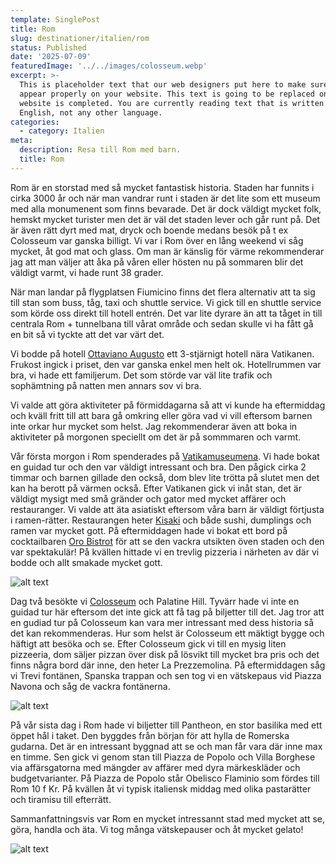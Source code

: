 ```yaml
---
template: SinglePost
title: Rom
slug: destinationer/italien/rom
status: Published
date: '2025-07-09'
featuredImage: '../../images/colosseum.webp'
excerpt: >-
  This is placeholder text that our web designers put here to make sure words
  appear properly on your website. This text is going to be replaced once the
  website is completed. You are currently reading text that is written in
  English, not any other language.
categories:
  - category: Italien
meta:
  description: Resa till Rom med barn. 
  title: Rom
---
```

Rom är en storstad med så mycket fantastisk historia. Staden har funnits i cirka 3000 år och när man vandrar runt i staden är det lite som ett museum med alla monumenent som finns bevarade. Det är dock väldigt mycket folk, hemskt mycket turister men det är väl det staden lever och går runt på. Det är även rätt dyrt med mat, dryck och boende medans besök på t ex Colosseum var ganska billigt. Vi var i Rom över en lång weekend vi såg mycket, åt god mat och glass. Om man är känslig för värme rekommenderar jag att man väljer att åka på våren eller hösten nu på sommaren blir det väldigt varmt, vi hade runt 38 grader. 

När man landar på flygplatsen Fiumicino finns det flera alternativ att ta sig till stan som buss, tåg, taxi och shuttle service. Vi gick till en shuttle service som körde oss direkt till hotell entrén. Det var lite dyrare än att ta tåget in till centrala Rom + tunnelbana till vårat område och sedan skulle vi ha fått gå en bit så vi tyckte att det var värt det. 

Vi bodde på hotell [Ottaviano Augusto](https://www.hotelottavianoaugusto.it/index.php) ett 3-stjärnigt hotell nära Vatikanen. Frukost ingick i priset, den var ganska enkel men helt ok. Hotellrummen var bra, vi hade ett familjerum. Det som störde var väl lite trafik och sophämtning på natten men annars sov vi bra. 

Vi valde att göra aktiviteter på förmiddagarna så att vi kunde ha eftermiddag och kväll fritt till att bara gå omkring eller göra vad vi vill eftersom barnen inte orkar hur mycket som helst. Jag rekommenderar även att boka in aktiviteter på morgonen speciellt om det är på sommmaren och varmt. 

Vår första morgon i Rom spenderades på [Vatikamuseumena](https://www.museivaticanitickets.com/es?utm_source=google&utm_medium=cpc&utm_campaign=vaticano_esp_esp_sea&utm_content=vaticano_esp_esp&gad_source=1&gad_campaignid=21898401507&gbraid=0AAAAA-TVmo5DsUT6ZJ05Wiaa7OcGxQl1X&gclid=CjwKCAjwg7PDBhBxEiwAf1CVuyflUCagvBgYX3i_TQqfes3MP65QkU3eolq-5LXrwA3-pVK3mgMxHhoC_BYQAvD_BwE). Vi hade bokat en guidad tur och den var väldigt intressant och bra. Den pågick cirka 2 timmar och barnen gillade den också, dom blev lite trötta på slutet men det kan ha berott på värmen också. Efter Vatikanen gick vi inåt stan, det är väldigt mysigt med små gränder och gator med mycket affärer och restauranger. Vi valde att äta asiatiskt eftersom våra barn är väldigt förtjusta i ramen-rätter. Restaurangen heter [Kisaki](https://kisaki.it/special/) och både sushi, dumplings och ramen var mycket gott. På eftermiddagen hade vi bokat ett bord på cocktailbaren [Oro Bistrot](https://www.orobistrot.it/) för att se den vackra utsikten öven staden och den var spektakulär! På kvällen hittade vi en trevlig pizzeria i närheten av där vi bodde och allt smakade mycket gott. 

![alt text](/images/vyfranorobistro.webp "Vy över Altare della Patria")

Dag två besökte vi [Colosseum](https://colosseo.it/en/) och Palatine Hill. Tyvärr hade vi inte en guidad tur här eftersom det inte gick att få tag på biljetter till det. Jag tror att en gudiad tur på Colosseum kan vara mer intressant med dess historia så det kan rekommenderas. Hur som helst är Colosseum ett mäktigt bygge och häftigt att besöka och se. 
Efter Colosseum gick vi till en mysig liten pizzeeria, dom säljer pizzan över disk på lösvikt till mycket bra pris och det finns några bord där inne, den heter La Prezzemolina. På eftermiddagen såg vi Trevi fontänen, Spanska trappan och sen tog vi en vätskepaus vid Piazza Navona och såg de vackra fontänerna. 

![alt text](/images/trevifontanen.webp "Trevi fonänen")

På vår sista dag i Rom hade vi biljetter till Pantheon, en stor basilika med ett öppet hål i taket. Den byggdes från början för att hylla de Romerska gudarna. Det är en intressant byggnad att se och man får vara där inne max en timme. Sen gick vi genom stan till Piazza de Popolo och Villa Borghese via affärsgatorna med mängder av affärer med dyra märkeskläder och budgetvarianter. På Piazza de Popolo står Obelisco Flaminio som fördes till Rom 10 f Kr. På kvällen åt vi typisk italiensk middag med olika pastarätter och tiramisu till efterrätt.

Sammanfattningsvis var Rom en mycket intressannt stad med mycket att se, göra, handla och äta. Vi tog många vätskepauser och åt mycket gelato!

![alt text](/images/aperolspritz.webp "Aperol Spritz")